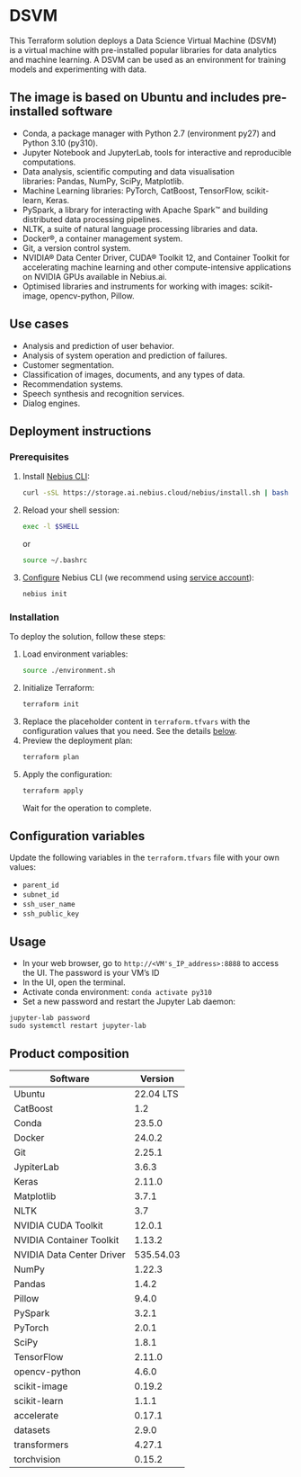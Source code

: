 # DSVM 

This Terraform solution deploys a Data Science Virtual Machine (DSVM) is a virtual machine with pre-installed popular libraries for data analytics and machine learning. A DSVM can be used as an environment for training models and experimenting with data.

## The image is based on Ubuntu and includes pre-installed software
* Conda, a package manager with Python 2.7 (environment py27) and Python 3.10 (py310).
* Jupyter Notebook and JupyterLab, tools for interactive and reproducible computations.
* Data analysis, scientific computing and data visualisation libraries: Pandas, NumPy, SciPy, Matplotlib.
* Machine Learning libraries: PyTorch, CatBoost, TensorFlow, scikit-learn, Keras.
* PySpark, a library for interacting with Apache Spark™ and building distributed data processing pipelines.
* NLTK, a suite of natural language processing libraries and data.
* Docker®, a container management system.
* Git, a version control system.
* NVIDIA® Data Center Driver, CUDA® Toolkit 12, and Container Toolkit for accelerating machine learning and other compute-intensive applications on NVIDIA GPUs available in Nebius.ai.
* Optimised libraries and instruments for working with images: scikit-image, opencv-python, Pillow.

## Use cases
* Analysis and prediction of user behavior.
* Analysis of system operation and prediction of failures.
* Customer segmentation.
* Classification of images, documents, and any types of data.
* Recommendation systems.
* Speech synthesis and recognition services.
* Dialog engines.

## Deployment instructions

### Prerequisites

1. Install [Nebius CLI](https://docs.nebius.dev/en/cli/#installation):
   ```bash
   curl -sSL https://storage.ai.nebius.cloud/nebius/install.sh | bash
   ```

2. Reload your shell session:

   ```bash
   exec -l $SHELL
   ```

   or

   ```bash
   source ~/.bashrc
   ```

3. [Configure](https://docs.nebius.ai/cli/configure/) Nebius CLI (we recommend using [service account](https://docs.nebius.ai/iam/service-accounts/manage/)):
   ```bash
   nebius init
   ```

### Installation

To deploy the solution, follow these steps:

1. Load environment variables:
   ```bash
   source ./environment.sh
   ```
2. Initialize Terraform:
   ```bash
   terraform init
   ```
3. Replace the placeholder content in `terraform.tfvars` with the configuration values that you need. See the details [below](#configuration-variables).
4. Preview the deployment plan:
   ```bash
   terraform plan
   ```
5. Apply the configuration:
   ```bash
   terraform apply
   ```
   Wait for the operation to complete.

## Configuration variables

Update the following variables in the `terraform.tfvars` file with your own values:

- `parent_id`
- `subnet_id`
- `ssh_user_name`
- `ssh_public_key`

## Usage
* In your web browser, go to ```http://<VM's_IP_address>:8888``` to access the UI. The password is your VM’s ID
* In the UI, open the terminal.
* Activate conda environment: ```conda activate py310```	
* Set a new password and restart the Jupyter Lab daemon:
```
jupyter-lab password
sudo systemctl restart jupyter-lab
```

## Product composition
| Software	                | Version    |
| ------------------------- | ---------- |
| Ubuntu	                   | 22.04 LTS  |
| CatBoost	                | 1.2        |
| Conda	                   | 23.5.0     |
| Docker	                   | 24.0.2     |
| Git	                      | 2.25.1     |
| JypiterLab	             | 3.6.3      |
| Keras	                   | 2.11.0     |
| Matplotlib	             | 3.7.1      |
| NLTK	                   | 3.7        |
| NVIDIA CUDA Toolkit	    | 12.0.1     |
| NVIDIA Container Toolkit  | 1.13.2     |
| NVIDIA Data Center Driver | 535.54.03  |
| NumPy	                   | 1.22.3     |
| Pandas	                   | 1.4.2      |
| Pillow	                   | 9.4.0      |
| PySpark	                | 3.2.1      |
| PyTorch	                | 2.0.1      |
| SciPy	                   | 1.8.1      |
| TensorFlow	             | 2.11.0     |
| opencv-python	          | 4.6.0      |
| scikit-image	             | 0.19.2     |
| scikit-learn	             | 1.1.1      |
| accelerate	             | 0.17.1     |
| datasets	                | 2.9.0      |
| transformers	             | 4.27.1     |
| torchvision	             | 0.15.2     |
